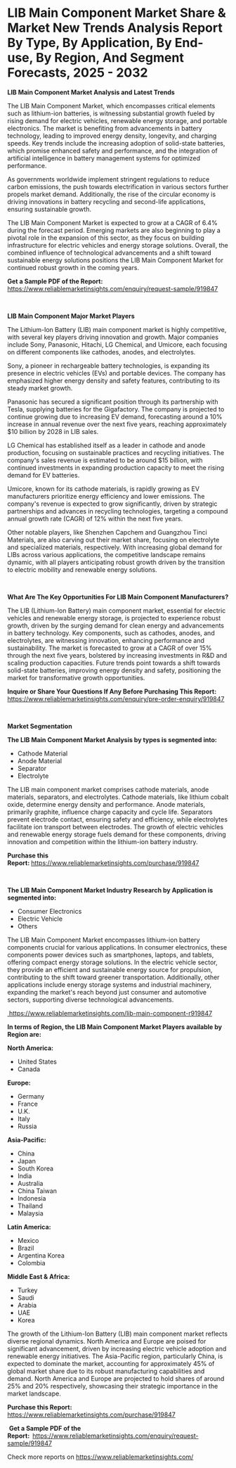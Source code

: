<p><h1>LIB Main Component Market Share & Market New Trends Analysis Report By Type, By Application, By End-use, By Region, And Segment Forecasts, 2025 - 2032</h1></p><p><strong>LIB Main Component Market Analysis and Latest Trends</strong></p>
<p><p>The LIB Main Component Market, which encompasses critical elements such as lithium-ion batteries, is witnessing substantial growth fueled by rising demand for electric vehicles, renewable energy storage, and portable electronics. The market is benefiting from advancements in battery technology, leading to improved energy density, longevity, and charging speeds. Key trends include the increasing adoption of solid-state batteries, which promise enhanced safety and performance, and the integration of artificial intelligence in battery management systems for optimized performance.</p><p>As governments worldwide implement stringent regulations to reduce carbon emissions, the push towards electrification in various sectors further propels market demand. Additionally, the rise of the circular economy is driving innovations in battery recycling and second-life applications, ensuring sustainable growth.</p><p>The LIB Main Component Market is expected to grow at a CAGR of 6.4% during the forecast period. Emerging markets are also beginning to play a pivotal role in the expansion of this sector, as they focus on building infrastructure for electric vehicles and energy storage solutions. Overall, the combined influence of technological advancements and a shift toward sustainable energy solutions positions the LIB Main Component Market for continued robust growth in the coming years.</p></p>
<p><strong>Get a Sample PDF of the Report:&nbsp;</strong> <a href="https://www.reliablemarketinsights.com/enquiry/request-sample/919847?utm_campaign=3121&utm_medium=2&utm_source=Github&utm_content=ia&utm_term=07032025&utm_id=lib-main-component">https://www.reliablemarketinsights.com/enquiry/request-sample/919847</a></p>
<p>&nbsp;</p>
<p><strong>LIB Main Component Major Market Players</strong></p>
<p><p>The Lithium-Ion Battery (LIB) main component market is highly competitive, with several key players driving innovation and growth. Major companies include Sony, Panasonic, Hitachi, LG Chemical, and Umicore, each focusing on different components like cathodes, anodes, and electrolytes.</p><p>Sony, a pioneer in rechargeable battery technologies, is expanding its presence in electric vehicles (EVs) and portable devices. The company has emphasized higher energy density and safety features, contributing to its steady market growth.</p><p>Panasonic has secured a significant position through its partnership with Tesla, supplying batteries for the Gigafactory. The company is projected to continue growing due to increasing EV demand, forecasting around a 10% increase in annual revenue over the next five years, reaching approximately $10 billion by 2028 in LIB sales.</p><p>LG Chemical has established itself as a leader in cathode and anode production, focusing on sustainable practices and recycling initiatives. The company's sales revenue is estimated to be around $15 billion, with continued investments in expanding production capacity to meet the rising demand for EV batteries.</p><p>Umicore, known for its cathode materials, is rapidly growing as EV manufacturers prioritize energy efficiency and lower emissions. The company's revenue is expected to grow significantly, driven by strategic partnerships and advances in recycling technologies, targeting a compound annual growth rate (CAGR) of 12% within the next five years.</p><p>Other notable players, like Shenzhen Capchem and Guangzhou Tinci Materials, are also carving out their market share, focusing on electrolyte and specialized materials, respectively. With increasing global demand for LIBs across various applications, the competitive landscape remains dynamic, with all players anticipating robust growth driven by the transition to electric mobility and renewable energy solutions.</p></p>
<p>&nbsp;</p>
<p><strong>What Are The Key Opportunities For LIB Main Component Manufacturers?</strong></p>
<p><p>The LIB (Lithium-Ion Battery) main component market, essential for electric vehicles and renewable energy storage, is projected to experience robust growth, driven by the surging demand for clean energy and advancements in battery technology. Key components, such as cathodes, anodes, and electrolytes, are witnessing innovation, enhancing performance and sustainability. The market is forecasted to grow at a CAGR of over 15% through the next five years, bolstered by increasing investments in R&D and scaling production capacities. Future trends point towards a shift towards solid-state batteries, improving energy density and safety, positioning the market for transformative growth opportunities.</p></p>
<p><strong>Inquire or Share Your Questions If Any Before Purchasing This Report:</strong> <a href="https://www.reliablemarketinsights.com/enquiry/pre-order-enquiry/919847?utm_campaign=3121&utm_medium=2&utm_source=Github&utm_content=ia&utm_term=07032025&utm_id=lib-main-component">https://www.reliablemarketinsights.com/enquiry/pre-order-enquiry/919847</a></p>
<p>&nbsp;</p>
<p><strong>Market Segmentation</strong></p>
<p><strong>The LIB Main Component Market Analysis by types is segmented into:</strong></p>
<p><ul><li>Cathode Material</li><li>Anode Material</li><li>Separator</li><li>Electrolyte</li></ul></p>
<p><p>The LIB main component market comprises cathode materials, anode materials, separators, and electrolytes. Cathode materials, like lithium cobalt oxide, determine energy density and performance. Anode materials, primarily graphite, influence charge capacity and cycle life. Separators prevent electrode contact, ensuring safety and efficiency, while electrolytes facilitate ion transport between electrodes. The growth of electric vehicles and renewable energy storage fuels demand for these components, driving innovation and competition within the lithium-ion battery industry.</p></p>
<p><strong>Purchase this Report:&nbsp;</strong><a href="https://www.reliablemarketinsights.com/purchase/919847?utm_campaign=3121&utm_medium=2&utm_source=Github&utm_content=ia&utm_term=07032025&utm_id=lib-main-component">https://www.reliablemarketinsights.com/purchase/919847</a></p>
<p>&nbsp;</p>
<p><strong>The LIB Main Component Market Industry Research by Application is segmented into:</strong></p>
<p><ul><li>Consumer Electronics</li><li>Electric Vehicle</li><li>Others</li></ul></p>
<p><p>The LIB Main Component Market encompasses lithium-ion battery components crucial for various applications. In consumer electronics, these components power devices such as smartphones, laptops, and tablets, offering compact energy storage solutions. In the electric vehicle sector, they provide an efficient and sustainable energy source for propulsion, contributing to the shift toward greener transportation. Additionally, other applications include energy storage systems and industrial machinery, expanding the market's reach beyond just consumer and automotive sectors, supporting diverse technological advancements.</p></p>
<p><a href="https://www.reliablemarketinsights.com/lib-main-component-r919847?utm_campaign=3121&utm_medium=2&utm_source=Github&utm_content=ia&utm_term=07032025&utm_id=lib-main-component">&nbsp;https://www.reliablemarketinsights.com/lib-main-component-r919847</a></p>
<p><strong>In terms of Region, the LIB Main Component Market Players available by Region are:</strong></p>
<p>
    <p> <strong> North America: </strong>
        <ul>
            <li>United States</li>
            <li>Canada</li>
        </ul>
        </p> 
    <p> <strong> Europe: </strong>
        <ul>
            <li>Germany</li>
            <li>France</li>
            <li>U.K.</li>
            <li>Italy</li>
            <li>Russia</li>
        </ul>
        </p> 
    <p> <strong> Asia-Pacific: </strong>
        <ul>
            <li>China</li>
            <li>Japan</li>
            <li>South Korea</li>
            <li>India</li>
            <li>Australia</li>
            <li>China Taiwan</li>
            <li>Indonesia</li>
            <li>Thailand</li>
            <li>Malaysia</li>
        </ul>
        </p> 
    <p> <strong> Latin America: </strong>
        <ul>
            <li>Mexico</li>
            <li>Brazil</li>
            <li>Argentina Korea</li>
            <li>Colombia</li>
        </ul>
        </p> 
    <p> <strong> Middle East & Africa: </strong>
        <ul>
            <li>Turkey</li>
            <li>Saudi</li>
            <li>Arabia</li>
            <li>UAE</li>
            <li>Korea</li>
        </ul>
    </p>
    </p>
<p><p>The growth of the Lithium-Ion Battery (LIB) main component market reflects diverse regional dynamics. North America and Europe are poised for significant advancement, driven by increasing electric vehicle adoption and renewable energy initiatives. The Asia-Pacific region, particularly China, is expected to dominate the market, accounting for approximately 45% of global market share due to its robust manufacturing capabilities and demand. North America and Europe are projected to hold shares of around 25% and 20% respectively, showcasing their strategic importance in the market landscape.</p></p>
<p><strong>Purchase this Report: </strong><a href="https://www.reliablemarketinsights.com/purchase/919847?utm_campaign=3121&utm_medium=2&utm_source=Github&utm_content=ia&utm_term=07032025&utm_id=lib-main-component">https://www.reliablemarketinsights.com/purchase/919847</a></p>
<p>&nbsp;<strong>Get a Sample PDF of the Report:&nbsp;&nbsp;</strong><a href="https://www.reliablemarketinsights.com/enquiry/request-sample/919847?utm_campaign=3121&utm_medium=2&utm_source=Github&utm_content=ia&utm_term=07032025&utm_id=lib-main-component">https://www.reliablemarketinsights.com/enquiry/request-sample/919847</a></p>
<p><strong></strong></p>
<p>Check more reports on <a href="https://www.reliablemarketinsights.com/?utm_campaign=3121&utm_medium=2&utm_source=Github&utm_content=ia&utm_term=07032025&utm_id=lib-main-component">https://www.reliablemarketinsights.com/</a></p>
